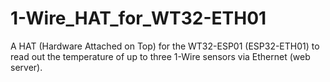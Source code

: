 # 1-Wire_HAT_for_WT32-ETH01

A HAT (Hardware Attached on Top) for the WT32-ESP01 (ESP32-ETH01) to read out the temperature of up to three 1-Wire sensors via Ethernet (web server). 
